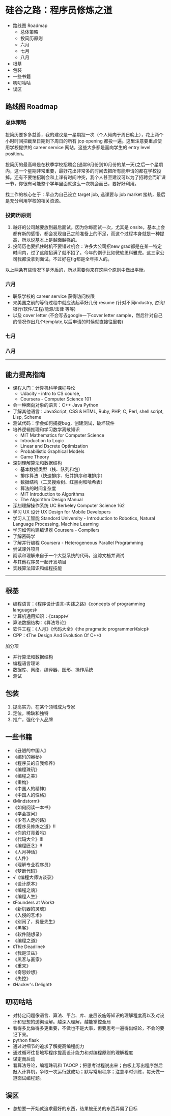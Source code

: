 # 硅谷之路：程序员修炼之道

<!-- MarkdownTOC -->

- 路线图 Roadmap
    - 总体策略
    - 投简历原则
    - 六月
    - 七月
    - 八月
- 根基
- 包装
- 一些书籍
- 叨叨咕咕
- 误区

<!-- /MarkdownTOC -->


## 路线图 Roadmap

### 总体策略

投简历要多多益善，我的建议是一星期投一次（个人倾向于周日晚上），花上两个小时时间把截至日期到下周日的所有 jop opening 都投一遍。这里注意要重点使用学校提供的 career service 网站，这些大多都是面向学生的 entry level position。

投简历的最高峰是在秋季学校招聘会(通常9月份到10月份的某一天)之后一个星期内，这一个星期非常重要，最好花出非常多的时间去把所有能申请的都在学校投掉。还有不要怕招聘会和上课有时间冲突，我个人甚至建议可以为了招聘会而旷课一节，你很有可能整个学年里面就这么一次机会而已，要好好利用。

找工作的核心在于：早点为自己设立 target job, 选课要与 job market 接轨，最后是充分利用学校的相关资源。

### 投简历原则

1. 越好的公司越要放到最后面试。因为你每面试一次，尤其是 onsite，基本上会都有新的感悟，都会发现自己之前准备上的不足，而这个过程本身就是一种提高，所以说基本上是越面越强的。
2. 投简历也要抓住时机不要错过机会：许多大公司招new grad都是在某一特定时间内，过了这段招满了就不招了。今年的例子比如微软思科雅虎。这三家公司我都没拿到面试。不过好在flg都是全年招人的。

以上两条有些情况下是矛盾的，所以需要你来在这两个原则中做出平衡。


### 六月

+ 联系学校的 career service 获得访问权限
+ 来美国之前的等待过程中就应该起草好几份 resume (针对不同industry, 咨询/银行/软件/工程/能源/法律 等等)
+ 以及 cover letter (不会写去google一下cover letter sample，然后针对自己的情况作出几个template,以后申请的时候就直接往里套)

### 七月

### 八月



---

## 能力提高指南

+ 课程入门：计算机科学课程导论 
    + Udacity - intro to CS course,
    + Coursera - Computer Science 101
+ 会一种面向对象的语言：C++ Java Python
+ 了解其他语言：JavaScript, CSS & HTML, Ruby, PHP, C, Perl, shell script, Lisp, Scheme
+ 测试代码：学会如何捕捉bug，创建测试，破坏软件
+ 培养逻辑推理和学习数学离散知识
    + MIT Mathematics for Computer Science
    + Introduction to Logic
    + Linear and Dscrete Optimization
    + Probabilistic Graphical Models
    + Game Theory
+ 深刻理解算法和数据结构
    + 基本数据类型（栈、队列和包）
    + 排序算法（快速排序、归并排序和堆排序）
    + 数据结构（二叉搜索树、红黑树和哈希表）
    + 算法的时间复杂度
    + MIT Introduction to Algorithms
    + The Algorithm Design Manual
+ 深刻理解操作系统 UC Berkeley Computer Science 162
+ 学习 UX 设计 UX Design for Mobile Developers
+ 学习人工智能 Standord University - Introduction to Robotics, Natural Language Processing, Machine Learning
+ 学习如何构建编译器 Coursera - Compilers
+ 了解密码学
+ 了解并行编程 Coursera - Heterogeneous Parallel Programming
+ 尝试课外项目
+ 阅读和理解来自于一个大型系统的代码，追踪文档并调试
+ 与其他程序员一起开发项目
+ 实践算法知识和编程技能

---

## 根基

+ 编程语言：《程序设计语言-实践之路》《concepts of programming languages》
+ 计算机通用知识：《csapp》√
+ 算法数据结构：《算法导论》
+ 软件工程：《人月》《代码大全》《the pragmatic programmer》《sicp》
+ CPP：《The Design And Evolution Of C++》

加分项

+ 并行算法和数据结构
+ 编程语言理论
+ 数据库、网络、编译器、图形、操作系统
+ 测试

## 包装

1. 提高实力，在某个领域成为专家
2. 定位，稀缺和独特
3. 推广，强化个人品牌

## 一些书籍

+ 《丑陋的中国人》
+ 《编码的奥秘》
+ 《程序员的自我修养》
+ 《编程珠玑》
+ 《编程之美》
+ 《重构》
+ 《中国人的精神》
+ 《中国人的性格》
+ 《Mindstorm》
+ 《如何阅读一本书》
+ 《学会提问》
+ 《少有人走的路》
+ 《程序员修炼之道》!!
+ 《你的灯亮着吗》
+ 《代码大全》!!!
+ 《编程匠艺》!!
+ 《人月神话》
+ 《人件》
+ 《理解专业程序员》
+ 《梦断代码》
+ √《编程大师访谈录》
+ 《设计原本》
+ 《编程之魂》
+ 《编程人生》
+ 《Founders at Work》
+ 《新机器的灵魂》
+ 《入侵的艺术》
+ 《别闹了，费曼先生》
+ 《黑客》
+ 《软件随想录》
+ 《编程之道》
+ 《The Deadline》
+ 《我是沃兹》
+ 《黑客与画家》
+ 《重来》
+ 《奇思妙想》
+ 《失控》
+ 《Hacker's Delight》


## 叨叨咕咕

+ 对特定问题像语言、算法、平台、库、底层设施等知识的理解程度高以及对设计和思想的透彻理解。越深入理解，越能掌控全局
+ 看得多比做得多更重要，不做也不是大事，但要思考一遍得出结论，不会的要记下来。
+ python flask
+ 通过对细节的追求了解提高编程能力
+ 通过循环往复地写程序提高设计能力和对编程原则的理解程度
+ 谋定而后动
+ 看算法导论，编程珠玑和 TAOCP；把思考过程说出来；白板上写出程序然后敲入计算机，争取一次运行就成功；默写常用程序；注意平时训练，每天做一道面试编程题。

## 误区

+ 总想要一开始就追求最好的东西，结果被无关的东西弄偏了目标
